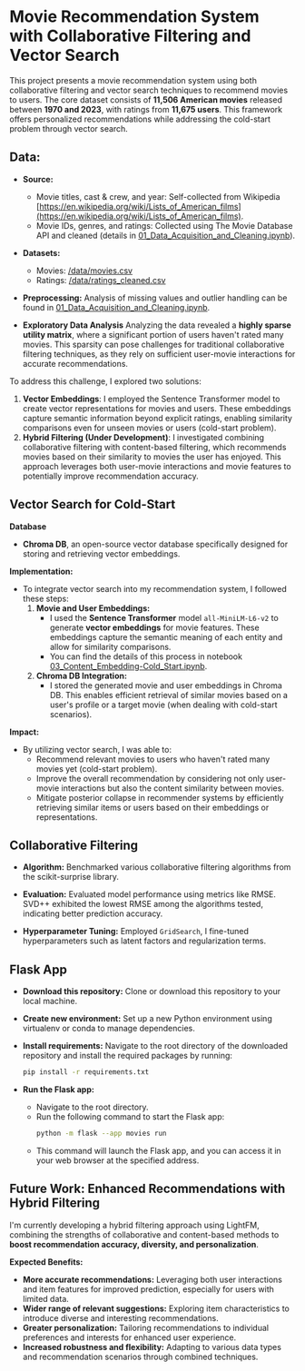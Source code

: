 
# Movie Recommendation System with Collaborative Filtering and Vector Search

This project presents a movie recommendation system using both collaborative filtering and vector search techniques to recommend movies to users. The core dataset consists of **11,506 American movies** released between **1970 and 2023**, with ratings from **11,675 users**. This framework offers personalized recommendations while addressing the cold-start problem through vector search.



## **Data:**

* **Source:** 
    * Movie titles, cast & crew, and year: Self-collected from Wikipedia  [https://en.wikipedia.org/wiki/Lists_of_American_films](https://en.wikipedia.org/wiki/Lists_of_American_films).
    * Movie IDs, genres, and ratings: Collected using The Movie Database API and cleaned (details in [01_Data_Acquisition_and_Cleaning.ipynb](./01_Data_Acquisition_and_Cleaning.ipynb)).

* **Datasets:**
    * Movies: [/data/movies.csv](./data/movies.csv)
    * Ratings: [/data/ratings_cleaned.csv](./data/ratings_cleaned.csv)
* **Preprocessing:** Analysis of missing values and outlier handling can be found in [01_Data_Acquisition_and_Cleaning.ipynb](./01_Data_Acquisition_and_Cleaning.ipynb).
* **Exploratory Data Analysis**
Analyzing the data revealed a **highly sparse utility matrix**, where a significant portion of users haven't rated many movies. This sparsity can pose challenges for traditional collaborative filtering techniques, as they rely on sufficient user-movie interactions for accurate recommendations.

To address this challenge, I explored two solutions:

1. **Vector Embeddings**: I employed the Sentence Transformer model to create vector representations for movies and users. These embeddings capture semantic information beyond explicit ratings, enabling similarity comparisons even for unseen movies or users (cold-start problem).
2. **Hybrid Filtering (Under Development)**: I investigated combining collaborative filtering with content-based filtering, which recommends movies based on their similarity to movies the user has enjoyed. This approach leverages both user-movie interactions and movie features to potentially improve recommendation accuracy.



## **Vector Search for Cold-Start**

**Database**

* **Chroma DB**, an open-source vector database specifically designed for storing and retrieving vector embeddings.

**Implementation:**

* To integrate vector search into my recommendation system, I followed these steps:
    1. **Movie and User Embeddings:**
        * I used the **Sentence Transformer** model `all-MiniLM-L6-v2` to generate **vector embeddings** for movie features. These embeddings capture the semantic meaning of each entity and allow for similarity comparisons.
        * You can find the details of this process in notebook [03_Content_Embedding-Cold_Start.ipynb](03_Content_Embedding-Cold_Start.ipynb).
    2. **Chroma DB Integration:**
        * I stored the generated movie and user embeddings in Chroma DB. This enables efficient retrieval of similar movies based on a user's profile or a target movie (when dealing with cold-start scenarios).

**Impact:**
* By utilizing vector search, I was able to:
    * Recommend relevant movies to users who haven't rated many movies yet (cold-start problem).
    * Improve the overall recommendation by considering not only user-movie interactions but also the content similarity between movies.
    * Mitigate posterior collapse in recommender systems by efficiently retrieving similar items or users based on their embeddings or representations.


## **Collaborative Filtering**

* **Algorithm:** Benchmarked various collaborative filtering algorithms from the scikit-surprise library.

* **Evaluation:** Evaluated model performance using metrics like RMSE. SVD++ exhibited the lowest RMSE among the algorithms tested, indicating better prediction accuracy.

* **Hyperparameter Tuning:** Employed `GridSearch`, I fine-tuned hyperparameters such as latent factors and regularization terms.

## **Flask App**

- **Download this repository:** Clone or download this repository to your local machine.
  
- **Create new environment:** Set up a new Python environment using virtualenv or conda to manage dependencies.

- **Install requirements:** Navigate to the root directory of the downloaded repository and install the required packages by running:
  ```bash
  pip install -r requirements.txt
  ```

- **Run the Flask app:** 
  - Navigate to the root directory.
  - Run the following command to start the Flask app:
    ```bash
    python -m flask --app movies run
    ```
  - This command will launch the Flask app, and you can access it in your web browser at the specified address.


## Future Work: Enhanced Recommendations with Hybrid Filtering

I'm currently developing a hybrid filtering approach using LightFM, combining the strengths of collaborative and content-based methods to **boost recommendation accuracy, diversity, and personalization**.

**Expected Benefits:**

* **More accurate recommendations:** Leveraging both user interactions and item features for improved prediction, especially for users with limited data.
* **Wider range of relevant suggestions:** Exploring item characteristics to introduce diverse and interesting recommendations.
* **Greater personalization:** Tailoring recommendations to individual preferences and interests for enhanced user experience.
* **Increased robustness and flexibility:** Adapting to various data types and recommendation scenarios through combined techniques.


